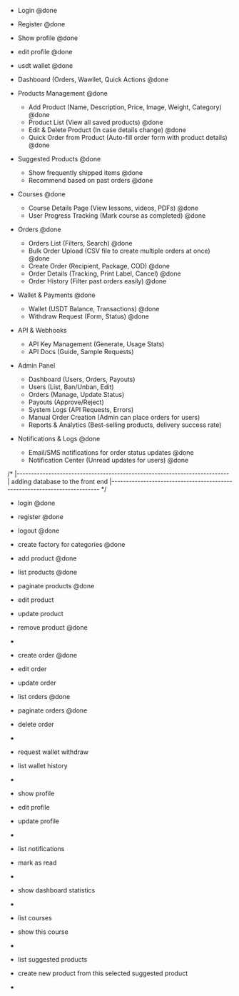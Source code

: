 - Login @done
- Register @done
- Show profile @done
- edit profile @done
- usdt wallet @done
- Dashboard (Orders, Wawllet, Quick Actions @done

- Products Management @done
  - Add Product (Name, Description, Price, Image, Weight, Category) @done
  - Product List (View all saved products) @done
  - Edit & Delete Product (In case details change) @done
  - Quick Order from Product (Auto-fill order form with product details) @done

- Suggested Products @done
  - Show frequently shipped items @done
  - Recommend based on past orders @done

- Courses @done
  - Course Details Page (View lessons, videos, PDFs) @done
  - User Progress Tracking (Mark course as completed) @done


- Orders @done
  - Orders List (Filters, Search) @done
  - Bulk Order Upload (CSV file to create multiple orders at once) @done
  - Create Order (Recipient, Package, COD) @done
  - Order Details (Tracking, Print Label, Cancel) @done
  - Order History (Filter past orders easily) @done

- Wallet & Payments @done
  - Wallet (USDT Balance, Transactions) @done
  - Withdraw Request (Form, Status) @done

- API & Webhooks
  - API Key Management (Generate, Usage Stats)
  - API Docs (Guide, Sample Requests)

- Admin Panel
  - Dashboard (Users, Orders, Payouts)
  - Users (List, Ban/Unban, Edit)
  - Orders (Manage, Update Status)
  - Payouts (Approve/Reject)
  - System Logs (API Requests, Errors)
  - Manual Order Creation (Admin can place orders for users)
  - Reports & Analytics (Best-selling products, delivery success rate)

- Notifications & Logs @done
  - Email/SMS notifications for order status updates @done
  - Notification Center (Unread updates for users) @done


/*
|--------------------------------------------------------------------------
| adding database to the front end
|--------------------------------------------------------------------------
*/

- login @done
- register @done
- logout @done

- create factory for categories @done

- add product @done
- list products @done
- paginate products @done
- edit product
- update product
- remove product @done
- 
- create order @done
- edit order 
- update order
- list orders @done
- paginate orders @done
- delete order
- 
- request wallet withdraw
- list wallet history
- 
- show profile 
- edit profile
- update profile
- 
- list notifications
- mark as read 
- 
- show dashboard statistics
- 
- list courses
- show this course
- 
- list suggested products
- create new product from this selected suggested product
- 
